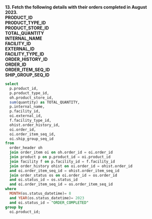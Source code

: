 **13. Fetch the following details with their orders completed in August 2023.<br>
PRODUCT_ID <br>
PRODUCT_TYPE_ID<br>
PRODUCT_STORE_ID <br>
TOTAL_QUANTITY<br>
INTERNAL_NAME <br>
FACILITY_ID<br>
EXTERNAL_ID <br>
FACILITY_TYPE_ID<br> 
ORDER_HISTORY_ID <br>
ORDER_ID<br>
ORDER_ITEM_SEQ_ID<br>
SHIP_GROUP_SEQ_ID**

```sql
select 
  p.product_id, 
  p.product_type_id, 
  oh.product_store_id, 
  sum(quantity) as TOTAL_QUANTITY, 
  p.internal_name, 
  p.facility_id, 
  oi.external_id, 
  f.facility_type_id, 
  ohist.order_history_id, 
  oi.order_id, 
  oi.order_item_seq_id, 
  oi.ship_group_seq_id 
from 
  order_header oh 
  join order_item oi on oh.order_id = oi.order_id 
  join product p on p.product_id = oi.product_id 
  join facility f on p.facility_id = f.facility_id 
  join order_history ohist on oi.order_id = ohist.order_id 
  and oi.order_item_seq_id = ohist.order_item_seq_id 
  join order_status os on oi.order_id = os.order_id 
  and oi.status_id = os.status_id 
  and oi.order_item_seq_id = os.order_item_seq_id 
where 
  MONTH(os.status_datetime)= 8 
  and YEAR(os.status_datetime)= 2023 
  and oi.status_id = "ORDER_COMPLETED" 
group by 
  oi.product_id;
```
